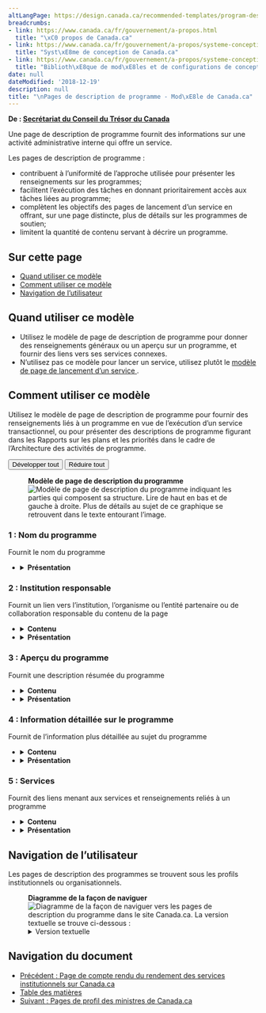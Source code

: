 ```yaml
---
altLangPage: https://design.canada.ca/recommended-templates/program-description-pages.html
breadcrumbs:
- link: https://www.canada.ca/fr/gouvernement/a-propos.html
  title: "\xC0 propos de Canada.ca"
- link: https://www.canada.ca/fr/gouvernement/a-propos/systeme-conception.html
  title: "Syst\xE8me de conception de Canada.ca"
- link: https://www.canada.ca/fr/gouvernement/a-propos/systeme-conception/bibliotheque-modeles.html
  title: "Biblioth\xE8que de mod\xE8les et de configurations de conception"
date: null
dateModified: '2018-12-19'
description: null
title: "\nPages de description de programme - Mod\xE8le de Canada.ca"
---
```



<div>
 <p class="gc-byline">
  <strong>
   De :
   <a href="https://www.canada.ca/fr/secretariat-conseil-tresor.html">
    Secrétariat du Conseil du Trésor du Canada
   </a>
  </strong>
 </p>
 <p>
  Une page de description de programme fournit des informations sur une activité administrative interne qui offre un service.
 </p>
 <p>
  Les pages de description de programme :
 </p>
 <ul>
  <li>
   contribuent à l’uniformité de l’approche utilisée pour présenter les renseignements sur les programmes;
  </li>
  <li>
   facilitent l’exécution des tâches en donnant prioritairement accès aux tâches liées au programme;
  </li>
  <li>
   complètent les objectifs des pages de lancement d’un service en offrant, sur une page distincte, plus de détails sur les programmes de soutien;
  </li>
  <li>
   limitent la quantité de contenu servant à décrire un programme.
  </li>
 </ul>
 <section>
  <h2>
   Sur cette page
  </h2>
  <ul>
   <li>
    <a href="#utilisation">
     Quand utiliser ce modèle
    </a>
   </li>
   <li>
    <a href="#specifications">
     Comment utiliser ce modèle
    </a>
   </li>
   <li>
    <a href="#navigation">
     Navigation de l’utilisateur
    </a>
   </li>
  </ul>
 </section>
 <section>
  <h2 id="utilisation">
   Quand utiliser ce modèle
  </h2>
  <ul>
   <li>
    Utilisez le modèle de page de description de programme pour donner des renseignements généraux ou un aperçu sur un programme, et fournir des liens vers ses services connexes.
   </li>
   <li>
    N’utilisez pas ce modèle pour lancer un service, utilisez plutôt le
    <a href="./pages-lancement-service.html">
     modèle de page de lancement d’un service
    </a>
    .
   </li>
  </ul>
 </section>
 <section>
  <h2 id="specifications">
   Comment utiliser ce modèle
  </h2>
  <p>
   Utilisez le modèle de page de description de programme pour fournir des renseignements liés à un programme en vue de l’exécution d’un service transactionnel, ou pour présenter des descriptions de programme figurant dans les Rapports sur les plans et les priorités dans le cadre de l’Architecture des activités de programme.
  </p>
  <div class="btn-group mrgn-bttm-sm">
   <button class="btn btn-default wb-toggle" data-toggle='{"selector": "details", "parent": "#template-elements", "type": "on"}' type="button">
    Développer tout
   </button>
   <button class="btn btn-default wb-toggle" data-toggle='{"selector": "details", "parent": "#template-elements", "type": "off"}' type="button">
    Réduire tout
   </button>
  </div>
  <div class="row">
   <div class="col-lg-6 pull-right">
    <figure class="mrgn-bttm-lg">
     <figcaption class="text-center">
      <b>
       Modèle de page de description du programme
      </b>
     </figcaption>
     <img alt="Modèle de page de description du programme indiquant les parties qui composent sa structure. Lire de haut en bas et de gauche à droite. Plus de détails au sujet de ce graphique se retrouvent dans le texte entourant l’image." class="full-width" src="https://www.canada.ca/content//dam/tbs-sct/images/government-communications/canada-content-style-guide/program-description-page-fra-02.jpg"/>
    </figure>
   </div>
   <div class="col-lg-6 pull-left">
    <section id="template-elements">
     <section>
      <h3>
       1 : Nom du programme
      </h3>
      <p>
       Fournit le nom du programme
      </p>
      <ul class="list-unstyled">
       <li id="element2">
        <details class="mrgn-bttm-sm">
         <summary class="wb-toggle" data-toggle='{"print":"on"}'>
          <strong>
           Présentation
          </strong>
         </summary>
         <ul>
          <li>
           Le nom du programme doit être une balise H1 unique.
          </li>
          <li>
           Il doit être la première composante de la page.
          </li>
         </ul>
        </details>
       </li>
      </ul>
     </section>
     <section>
      <h3>
       2 : Institution responsable
      </h3>
      <p>
       Fournit un lien vers l’institution, l’organisme ou l’entité partenaire ou de collaboration responsable du contenu de la page
      </p>
      <ul class="list-unstyled">
       <li id="element3">
        <details class="mrgn-bttm-sm">
         <summary class="wb-toggle" data-toggle='{"print":"on"}'>
          <strong>
           Contenu
          </strong>
         </summary>
         <ul>
          <li>
           Elle doit fournir un lien menant au profil de l’institution responsable du contenu.
          </li>
         </ul>
        </details>
       </li>
       <li id="element4">
        <details class="mrgn-bttm-sm">
         <summary class="wb-toggle" data-toggle='{"print":"on"}'>
          <strong>
           Présentation
          </strong>
         </summary>
         <ul>
          <li>
           Utilisez la configuration
           <a href="../configurations-conception-communes/institution-responsable.html">
            Institution responsable
           </a>
           .
          </li>
         </ul>
        </details>
       </li>
      </ul>
     </section>
     <section>
      <h3>
       3 : Aperçu du programme
      </h3>
      <p>
       Fournit une description résumée du programme
      </p>
      <ul class="list-unstyled">
       <li id="element5">
        <details class="mrgn-bttm-sm">
         <summary class="wb-toggle" data-toggle='{"print":"on"}'>
          <strong>
           Contenu
          </strong>
         </summary>
         <ul>
          <li>
           Elle ne doit pas comprendre plus de 100 mots.
          </li>
          <li>
           Le contenu est rédigé pour un niveau de scolarité secondaire (pointage de 100 et moins dans
           <a href="http://www.scolarius.com/">
            Scolarius
           </a>
           ).
          </li>
         </ul>
        </details>
       </li>
       <li id="element6">
        <details class="mrgn-bttm-sm">
         <summary class="wb-toggle" data-toggle='{"print":"on"}'>
          <strong>
           Présentation
          </strong>
         </summary>
         <ul>
          <li>
           Cette composante se trouve sous le nom du programme.
          </li>
         </ul>
        </details>
       </li>
      </ul>
     </section>
     <section>
      <h3>
       4 : Information détaillée sur le programme
      </h3>
      <p>
       Fournit de l’information plus détaillée au sujet du programme
      </p>
      <ul class="list-unstyled">
       <li id="element7">
        <details class="mrgn-bttm-sm">
         <summary class="wb-toggle" data-toggle='{"print":"on"}'>
          <strong>
           Contenu
          </strong>
         </summary>
         <ul>
          <li>
           Elle fournit des détails pertinents au sujet du programme.
          </li>
          <li>
           L’information doit être rédigée en 400 mots au maximum.
          </li>
          <li>
           Le contenu est rédigé pour un niveau de scolarité secondaire (pointage de 100 et moins dans
           <a href="http://www.scolarius.com/">
            Scolarius
           </a>
           ).
          </li>
         </ul>
        </details>
       </li>
       <li id="element8">
        <details class="mrgn-bttm-sm">
         <summary class="wb-toggle" data-toggle='{"print":"on"}'>
          <strong>
           Présentation
          </strong>
         </summary>
         <ul>
          <li>
           Cette composante se trouve sous l’aperçu du programme.
          </li>
         </ul>
        </details>
       </li>
      </ul>
     </section>
     <section>
      <h3>
       5 : Services
      </h3>
      <p>
       Fournit des liens menant aux services et renseignements reliés à un programme
      </p>
      <ul class="list-unstyled">
       <li id="element9">
        <details class="mrgn-bttm-sm">
         <summary class="wb-toggle" data-toggle='{"print":"on"}'>
          <strong>
           Contenu
          </strong>
         </summary>
         <ul>
          <li>
           Cette composante est obligatoire, s’il existe des services et renseignements liés au programme.
          </li>
          <li>
           Il ne doit pas y avoir plus de cinq liens.
          </li>
         </ul>
        </details>
       </li>
       <li id="element10">
        <details class="mrgn-bttm-sm">
         <summary class="wb-toggle" data-toggle='{"print":"on"}'>
          <strong>
           Présentation
          </strong>
         </summary>
         <ul>
          <li>
           L’étiquette de l’en-tête est « Services ».
          </li>
         </ul>
        </details>
       </li>
      </ul>
     </section>
    </section>
   </div>
  </div>
 </section>
 <section>
  <h2 id="navigation">
   Navigation de l’utilisateur
  </h2>
  <p>
   Les pages de description des programmes se trouvent sous les profils institutionnels ou organisationnels.
  </p>
  <figure class="mrgn-bttm-lg">
   <figcaption class="text-center">
    <b>
     Diagramme de la façon de naviguer
    </b>
   </figcaption>
   <img alt="Diagramme de la façon de naviguer vers les pages de description du programme dans le site Canada.ca. La version textuelle se trouve ci-dessous :" class="img-responsive center-block" src="https://www.canada.ca/content//dam/tbs-sct/images/government-communications/canada-content-style-guide/program-description-pages-ia-fra.png"/>
   <details>
    <summary class="wb-toggle" data-toggle='{"print":"on"}'>
     Version textuelle
    </summary>
    <p>
     On peut accéder aux pages de description du programme à partir des profils institutionnels du site Canada.ca.
    </p>
   </details>
  </figure>
 </section>
 <nav class="mrgn-bttm-lg" role="navigation">
  <h2 class="wb-inv">
   Navigation du document
  </h2>
  <ul class="pager">
   <li class="previous">
    <a href="https://www.canada.ca/fr/secretariat-conseil-tresor/services/communications-gouvernementales/specifications-contenu-architecture-information-canada/modeles-specifications-detailles/pages-comptes-rendu-rendement-services-insitutionnels.html" rel="prev">
     Précédent
     <span class="wb-inv">
      : Page de compte rendu du rendement des services institutionnels sur Canada.ca
     </span>
    </a>
   </li>
   <li class="toc">
    <a href="https://www.canada.ca/fr/secretariat-conseil-tresor/services/communications-gouvernementales/specifications-contenu-architecture-information-canada.html">
     Table des matières
    </a>
   </li>
   <li class="next">
    <a href="https://www.canada.ca/fr/secretariat-conseil-tresor/services/communications-gouvernementales/specifications-contenu-architecture-information-canada/modeles-specifications-detailles/pages-profil-ministres.html" rel="next">
     Suivant
     <span class="wb-inv">
      : Pages de profil des ministres de Canada.ca
     </span>
    </a>
   </li>
  </ul>
 </nav>
</div>


